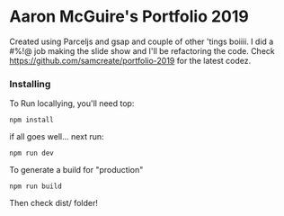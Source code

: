 # Aaron McGuire's Portfolio 2019

Created using Parceljs and gsap and couple of other 'tings boiiii. I did a #%!@ job making the slide show and I'll be refactoring the code. Check https://github.com/samcreate/portfolio-2019 for the latest codez.

### Installing

To Run locallying, you'll need top:

```
npm install
```

if all goes well... next run:

```
npm run dev
```

To generate a build for "production"

```
npm run build
```

Then check dist/ folder!
